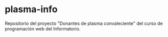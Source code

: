 # plasma-info
Repositorio del proyecto "Donantes de plasma convaleciente" del curso de programación web del Informatorio.
